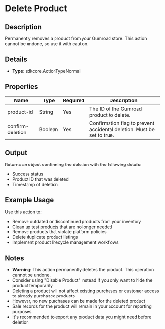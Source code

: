 # Delete Product

## Description

Permanently removes a product from your Gumroad store. This action cannot be undone, so use it with caution.

## Details

- **Type**: sdkcore.ActionTypeNormal

## Properties

| Name             | Type    | Required | Description                                                            |
| ---------------- | ------- | -------- | ---------------------------------------------------------------------- |
| product-id       | String  | Yes      | The ID of the Gumroad product to delete.                               |
| confirm-deletion | Boolean | Yes      | Confirmation flag to prevent accidental deletion. Must be set to true. |

## Output

Returns an object confirming the deletion with the following details:

- Success status
- Product ID that was deleted
- Timestamp of deletion

## Example Usage

Use this action to:

- Remove outdated or discontinued products from your inventory
- Clean up test products that are no longer needed
- Remove products that violate platform policies
- Delete duplicate product listings
- Implement product lifecycle management workflows

## Notes

- **Warning**: This action permanently deletes the product. This operation cannot be undone.
- Consider using "Disable Product" instead if you only want to hide the product temporarily
- Deleting a product will not affect existing purchases or customer access to already purchased products
- However, no new purchases can be made for the deleted product
- Sale records for the product will remain in your account for reporting purposes
- It's recommended to export any product data you might need before deletion

